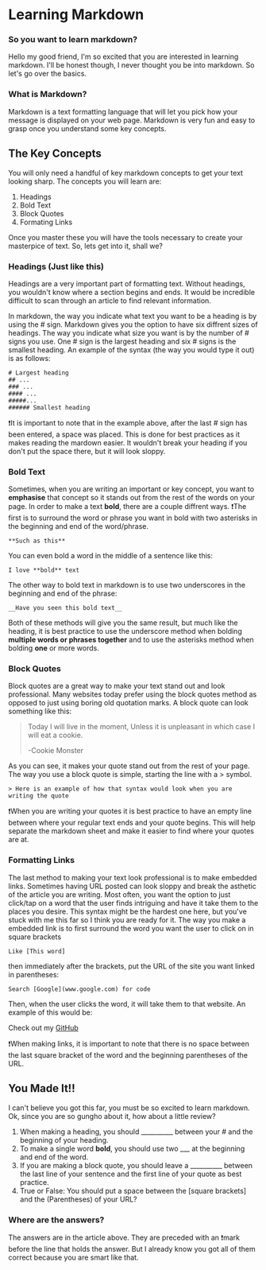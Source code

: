 # Learning Markdown

### So you want to learn markdown?
Hello my good friend, I'm so excited that you are interested in learning markdown. I'll be honest though, I never thought you be into markdown. So let's go over the basics.

### What is Markdown?
Markdown is a text formatting language that will let you pick how your message is displayed on your web page. Markdown is very fun and easy to grasp once you understand some key concepts.

## The Key Concepts
You will only need a handful of key markdown concepts to get your text looking sharp. The concepts you will learn are:
1. Headings
2. Bold Text
3. Block Quotes
4. Formating Links

Once you master these you will have the tools necessary to create your masterpice of text. So, lets get into it, shall we?

### Headings (Just like this)
Headings are a very important part of formatting text. Without headings, you wouldn't know where a section begins and ends. It would be incredible difficult to scan through an article to find relevant information. 

In markdown, the way you indicate what text you want to be a heading is by using the # sign. Markdown gives you the option to have six diffrent sizes of headings. The way you indicate what size you want is by the number of # signs you use. One # sign is the largest heading and six # signs is the smallest heading. An example of the syntax (the way you would type it out) is as follows:
```
# Largest heading
## ...
### ...
#### ...
#####...
###### Smallest heading
```
❗It is important to note that in the example above, after the last # sign has been entered, a space was placed. This is done for best practices as it makes reading the mardown easier. It wouldn't break your heading if you don't put the space there, but it will look sloppy.

### Bold Text
Sometimes, when you are writing an important or key concept, you want to **emphasise** that concept so it stands out from the rest of the words on your page. In order to make a text **bold**, there are a couple diffrent ways. ❗The first is to surround the word or phrase you want in bold with two asterisks in the beginning and end of the word/phrase.
```
**Such as this**
```
You can even bold a word in the middle of a sentence like this: 
```
I love **bold** text
```
The other way to bold text in markdown is to use two underscores in the beginning and end of the phrase:
```
__Have you seen this bold text__
```
Both of these methods will give you the same result, but much like the heading, it is best practice to use the underscore method when bolding __multiple words or phrases together__ and to use the asterisks method when bolding **one** or more words.

### Block Quotes
Block quotes are a great way to make your text stand out and look professional. Many websites today prefer using the block quotes method as opposed to just using boring old quotation marks. A block quote can look something like this:

>Today I will live in the moment, Unless it is unpleasant in which case I will eat a cookie.
>
>-Cookie Monster

As you can see, it makes your quote stand out from the rest of your page. The way you use a block quote is simple, starting the line with a > symbol.
```
> Here is an example of how that syntax would look when you are writing the quote
```

❗When you are writing your quotes it is best practice to have an empty line between where your regular text ends and your quote begins. This will help separate the markdown sheet and make it easier to find where your quotes are at.

### Formatting Links
The last method to making your text look professional is to make embedded links. Sometimes having URL posted can look sloppy and break the asthetic of the article you are writing. Most often, you want the option to just click/tap on a word that the user finds intriguing and have it take them to the places you desire. This syntax might be the hardest one here, but you've stuck with me this far so I think you are ready for it. The way you make a embedded link is to first surround the word you want the user to click on in square brackets
```
Like [This word]
```
then immediately after the brackets, put the URL of the site you want linked in parentheses:
```
Search [Google](www.google.com) for code
```
Then, when the user clicks the word, it will take them to that website. An example of this would be:

Check out my [GitHub](github.com/Sagejasinski) 

❗When making links, it is important to note that there is no space between the last square bracket of the word and the beginning parentheses of the URL. 

## You Made It!!
I can't believe you got this far, you must be so excited to learn markdown. Ok, since you are so gungho about it, how about a little review?

1. When making a heading, you should __________ between your # and the beginning of your heading.
2. To make a single word **bold**, you should use two ___ at the beginning and end of the word.
3. If you are making a block quote, you should leave a __________ between the last line of your sentence and the first line of your quote as best practice.
4. True or False: You should put a space between the [square brackets] and the (Parentheses) of your URL?

### Where are the answers?
The answers are in the article above. They are preceded with an ❗mark before the line that holds the answer. But I already know you got all of them correct because you are smart like that.
